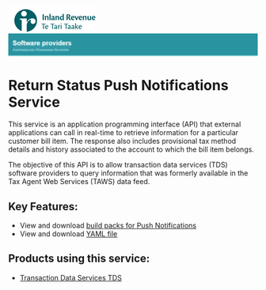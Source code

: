 ![IRD logo](../Images/IRlogo.gif)
![Software Dev](../Images/SoftwareDev.png)

# Return Status Push Notifications Service 

This service is an application programming interface (API) that external applications can call in real-time to retrieve information for a particular customer bill item. The response also includes provisional tax method details and history associated to the account to which the bill item belongs. 
 
The objective of this API is to allow transaction data services (TDS) software providers to query information that was formerly available in the Tax Agent Web Services (TAWS) data feed. 

## Key Features:
* View and download [build packs for Push Notifications](Build%20pack%20-%20Bill%20API.pdf)
* View and download [YAML file](Customer%20API.yaml)

## Products using this service:
* [Transaction Data Services TDS](../Product%20-%20Transaction%20Data%20Services/)




